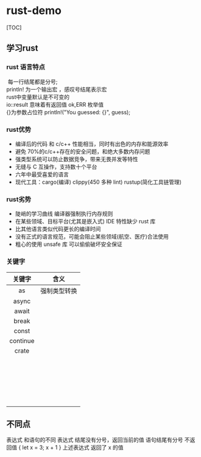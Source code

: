 # rust-demo
[TOC]



## 学习rust

### rust 语言特点

​    每一行结尾都是分号;  
​    println! 为一个输出宏 ，感叹号结尾表示宏  
​    rust中变量默认是不可变的  
​    io::result 意味着有返回值 ok,ERR 枚举值  
​    {}为参数占位符  println!("You guessed: {}", guess);  


### rust优势
- 编译后的代码 和 c/c++ 性能相当，同时有出色的内存和能源效率
- 避免 70%的c/c++存在的安全问题，和绝大多数内存问题
- 强类型系统可以防止数据竞争，带来无畏并发等特性
- 无缝与 C 互操作，支持数十个平台
- 六年中最受喜爱的语言
- 现代工具：cargo(编译)  clippy(450 多种 lint) rustup(简化工具链管理)


### rust劣势
- 陡峭的学习曲线 编译器强制执行内存规则
- 在某些领域、目标平台(尤其是嵌入式) IDE 特性缺少 rust 库
- 比其他语言类似代码更长的编译时间
- 没有正式的语言规范，可能会阻止某些领域(航空、医疗)合法使用
- 粗心的使用 unsafe 库 可以偷偷破坏安全保证

### 关键字

| 关键字      | 含义     |
|:--------:|:------:|
| as       | 强制类型转换 |
| async    |        |
| await    |        |
| break    |        |
| const    |        |
| continue |        |
| crate    |        |
|          |        |
|          |        |
|          |        |
|          |        |
|          |        |
|          |        |
|          |        |
|          |        |
|          |        |
|          |        |
|          |        |
|          |        |
|          |        |
|          |        |
|          |        |
|          |        |
|          |        |
|          |        |
|          |        |
|          |        |
|          |        |
|          |        |

## 不同点
表达式 和语句的不同
表达式 结尾没有分号，返回当前的值
语句结尾有分号  不返回值
{
    let x = 3;
    x + 1
}
 上述表达式 返回了 x 的值